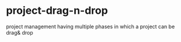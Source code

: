 # project-drag-n-drop
project management having multiple phases in which a project can be drag&amp; drop 
